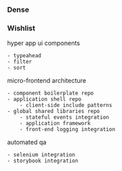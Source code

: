 ### Dense

### Wishlist

hyper app ui components

	- typeahead
	- filter
	- sort

micro-frontend architecture

	- component boilerplate repo
	- application shell repo
		- client-side include patterns
	- global shared libraries repo
		- stateful events integration
		- application framework
		- front-end logging integration

automated qa

	- selenium integration
	- storybook integration